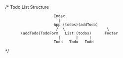  /*                 Todo List Structure

                          Index
                            |
                          App (todos)(addTodo)     
                           /  \                   \
           (addTodo)TodoForm   List (todos)      Footer
                            |       |     |
                          Todo   Todo   Todo

  */